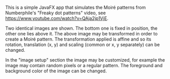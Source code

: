 This is a simple JavaFX app that simulates the Moiré patterns from Numberphile's "Freaky dot patterns" video, see https://www.youtube.com/watch?v=QAja2jp1VjE.

Two identical images are shown. The bottom one is fixed in position, the other one lies above it. The above image may be transformed in order to create a Moiré pattern. The transformation applied is affine and so its rotation, translation (x, y) and scaling (common or x, y separately) can be changed.

In the "image setup" section the image may be customized, for example the image may contain random pixels or a regular pattern. The foreground and background color of the image can be changed.
